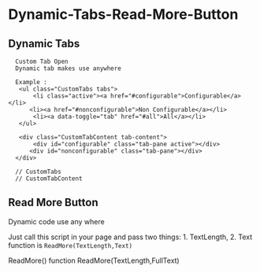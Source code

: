 # Dynamic-Tabs-Read-More-Button

   ## Dynamic Tabs
      Custom Tab Open 
      Dynamic tab makes use anywhere
      
      Example :
       <ul class="CustomTabs tabs">
           <li class="active"><a href="#configurable">Configurable</a></li>
          <li><a href="#nonconfigurable">Non Configurable</a></li>
           <li><a data-toggle="tab" href="#all">All</a></li>
       </ul>

       <div class="CustomTabContent tab-content">
           <div id="configurable" class="tab-pane active"></div>
          <div id="nonconfigurable" class="tab-pane"></div>
      </div>

      // CustomTabs
      // CustomTabContent
    
    

## Read More Button 
   Dynamic code use any where

   Just call this script in your page and pass two things: 1. TextLength, 2. Text
  function is `ReadMore(TextLength,Text)`
  <script type="text/javascript">
      document.write(ReadMore(5,"'.$nonconfigdatas->description.'"))
   </script>

   ReadMore() function
  ReadMore(TextLength,FullText)
